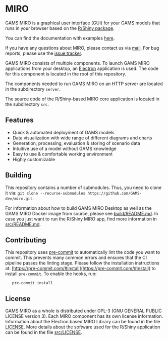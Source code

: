 # MIRO

GAMS MIRO is a graphical user interface (GUI) for your GAMS models that runs in your browser based on the [R/Shiny package](https://github.com/rstudio/shiny).

You can find the documentation with examples [here](http://gams.com/miro).

If you have any questions about MIRO, please contact us via [mail](miro@gams.com). For bug reports, please use the [issue tracker](https://github.com/GAMS-dev/miro/issues).

GAMS MIRO consists of multiple components. To launch GAMS MIRO applications from your desktop, an [Electron](https://electronjs.org) application is used. The code for this component is located in the root of this repository.

The components needed to run GAMS MIRO on an HTTP server are located in the subdirectory `server`.

The source code of the R/Shiny-based MIRO core application is located in the subdirectory `src`.

## Features

* Quick & automated deployment of GAMS models
* Data visualization with wide range of different diagrams and charts
* Generation, processing, evaluation & storing of scenario data
* Intuitive use of a model without GAMS knowledge
* Easy to use & comfortable working environment
* Highly customizable

## Building

This repository contains a number of submodules. Thus, you need to clone it via: `git clone --recurse-submodules https://github.com/GAMS-dev/miro.git`.

For information about how to build GAMS MIRO Desktop as well as the GAMS MIRO Docker image from source, please see [build/README.md](build/README.md). In case you just want to run the R/Shiny MIRO app, find more information in [src/README.md](src/README.md).

## Contributing

This repository uses [pre-commit](https://pre-commit.com) to automatically lint the code you want to commit. This prevents many common errors and ensures that the CI pipeline passes the linting stage.
Please follow the installation instructions at: [https://pre-commit.com/#install](https://pre-commit.com/#install) to install `pre-commit`. To enable the hooks, run:
```
   pre-commit install
```

## License

GAMS MIRO as a whole is distributed under GPL-3 (GNU GENERAL PUBLIC LICENSE version 3).
Each MIRO component has its own license information. Information about the Electron based MIRO Library can be found in the file [LICENSE](LICENSE). More details about the software used for the R/Shiny application can be found in the file [src/LICENSE](src/LICENSE).
